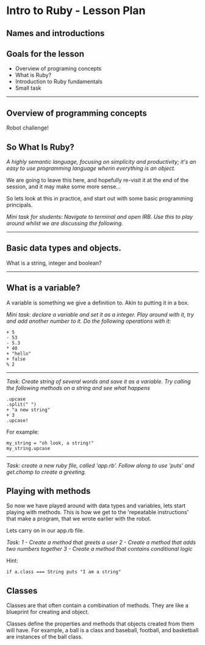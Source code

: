 # Intro to Ruby - Lesson Plan

## Names and introductions

<!-- - Ask what everyones name are, make a seating plan
- Ask what experience background everyone is -->

## Goals for the lesson
- Overview of programing concepts
- What is Ruby?
- Introduction to Ruby fundamentals
- Small task

---
## Overview of programming concepts

Robot challenge!
<!-- Ask a volunteer to be a Robomatic-3000.
Ask students to get the robot to the other side of the room
Use this to explain the difference between controlling, and creating a repeatable program. -->

## So What Is Ruby?

*A highly semantic language, focusing on simplicity and productivity; it's an easy to use programming language wherin everything is an object.*

We are going to leave this here, and hopefully re-visit it at the end of the session, and it may make some more sense...

<!-- So lets break this down.

Semantic - what do we mean by semantic?

It's highly readable, and should be written so that it be read (almost) like English

Everything is an object

When writing programs in Ruby, everything is an object, and every object can be modified. This means we can extend and modify the behaviour of instructions and data within the system. -->

So lets look at this in practice, and start out with some basic programming principals.

_Mini task for students: Navigate to terminal and open IRB. Use this to play around whilst we are discussing the following._

--- 
## Basic data types and objects.
What is a string, integer and boolean?

---
## What is a variable?

A variable is something we give a definition to. Akin to putting it in a box.

<!-- Questions:
Have any of you used variables before?
How do you declare vaiables in other languages? -->

_Mini task: declare a variable and set it as a integer. Play around with it, try and add another number to it. Do the following operations with it:_

```
+ 5
- 53
- 5.3
* 40
+ "hello"
+ false
% 2
```

---

_Task: Create string of several words and save it as a variable. Try calling the following methods on a string and see what happens_

```
.upcase
.split(" ")
+ "a new string"
+ 3
.upcase!
```

For example:
``` 
my_string = "oh look, a string!"
my_string.upcase
```

---

_Task: create a new ruby file, called 'app.rb'. Follow along to use 'puts' and get.chomp to create a greeting._
<!-- Delve around at this point -->

## Playing with methods

So now we have played around with data types and variables, lets start playing with methods.
This is how we get to the 'repeatable instructions' that make a program, that we wrote earlier with the robot.

Lets carry on in our app.rb file.

_Task: 
1 - Create a method that greets a user
2 - Create a method that adds two numbers together
3 - Create a method that contains conditional logic_

Hint:
```
if a.class === String puts "I am a string"
```

<!-- carry on in app.rb file to create a 'greeting' method -->

## Classes

Classes are that often contain a combination of methods.
They are like a blueprint for creating and object.

Classes define the properties and methods that objects created from them will have. For example, a ball is a class and baseball, football, and basketball are instances of the ball class.

<!-- Go through this in the command line -->

<!-- # Class name is Ball
class Ball
  # Properties and methods of the class
end

# Create two instances of the Ball class
ball1 = Ball.new
ball2 = Ball.new

# Print the class of ball1 and ball2
puts ball1.class
puts ball2.class -->